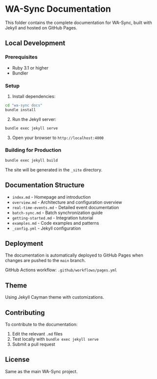 # WA-Sync Documentation

This folder contains the complete documentation for WA-Sync, built with Jekyll and hosted on GitHub Pages.

## Local Development

### Prerequisites

- Ruby 3.1 or higher
- Bundler

### Setup

1. Install dependencies:
```bash
cd "wa-sync docs"
bundle install
```

2. Run the Jekyll server:
```bash
bundle exec jekyll serve
```

3. Open your browser to `http://localhost:4000`

### Building for Production

```bash
bundle exec jekyll build
```

The site will be generated in the `_site` directory.

## Documentation Structure

- `index.md` - Homepage and introduction
- `overview.md` - Architecture and configuration overview
- `real-time-events.md` - Detailed event documentation
- `batch-sync.md` - Batch synchronization guide
- `getting-started.md` - Integration tutorial
- `examples.md` - Code examples and patterns
- `_config.yml` - Jekyll configuration

## Deployment

The documentation is automatically deployed to GitHub Pages when changes are pushed to the `main` branch.

GitHub Actions workflow: `.github/workflows/pages.yml`

## Theme

Using Jekyll Cayman theme with customizations.

## Contributing

To contribute to the documentation:

1. Edit the relevant `.md` files
2. Test locally with `bundle exec jekyll serve`
3. Submit a pull request

## License

Same as the main WA-Sync project.
